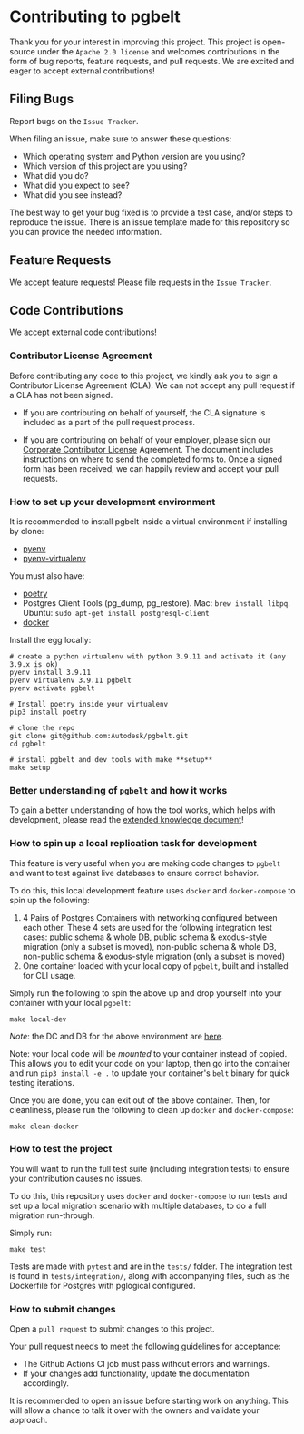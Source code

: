 # Contributing to pgbelt

Thank you for your interest in improving this project. This project is open-source under the `Apache 2.0 license` and welcomes contributions in the form of bug reports, feature requests, and pull requests. We are excited and eager to accept external contributions!

## Filing Bugs

Report bugs on the `Issue Tracker`.

When filing an issue, make sure to answer these questions:

- Which operating system and Python version are you using?
- Which version of this project are you using?
- What did you do?
- What did you expect to see?
- What did you see instead?

The best way to get your bug fixed is to provide a test case, and/or steps to reproduce the issue. There is an issue template made for this repository so you can provide the needed information.

## Feature Requests

We accept feature requests! Please file requests in the `Issue Tracker`.

## Code Contributions

We accept external code contributions!

### Contributor License Agreement

Before contributing any code to this project, we kindly ask you to sign a Contributor License Agreement (CLA). We can not accept any pull request if a CLA has not been signed.

- If you are contributing on behalf of yourself, the CLA signature is included as a part of the pull request process.

- If you are contributing on behalf of your employer, please sign our [Corporate Contributor License](https://github.com/Autodesk/autodesk.github.io/releases/download/1.0/ADSK.Form.Corp.Contrib.Agmt.for.Open.Source.docx) Agreement. The document includes instructions on where to send the completed forms to. Once a signed form has been received, we can happily review and accept your pull requests.

### How to set up your development environment

It is recommended to install pgbelt inside a virtual environment if installing by clone:

- [pyenv](https://github.com/pyenv/pyenv)
- [pyenv-virtualenv](https://github.com/pyenv/pyenv-virtualenv)

You must also have:

- [poetry](https://github.com/python-poetry/poetry)
- Postgres Client Tools (pg_dump, pg_restore). Mac: `brew install libpq`. Ubuntu: `sudo apt-get install postgresql-client`
- [docker](https://www.docker.com/)

Install the egg locally:

    # create a python virtualenv with python 3.9.11 and activate it (any 3.9.x is ok)
    pyenv install 3.9.11
    pyenv virtualenv 3.9.11 pgbelt
    pyenv activate pgbelt

    # Install poetry inside your virtualenv
    pip3 install poetry

    # clone the repo
    git clone git@github.com:Autodesk/pgbelt.git
    cd pgbelt

    # install pgbelt and dev tools with make **setup**
    make setup

### Better understanding of `pgbelt` and how it works

To gain a better understanding of how the tool works, which helps with development, please read the [extended knowledge document](docs/extended_knowledge.md)!

### How to spin up a local replication task for development

This feature is very useful when you are making code changes to `pgbelt` and want to test against live databases to ensure correct behavior.

To do this, this local development feature uses `docker` and `docker-compose` to spin up the following:

1. 4 Pairs of Postgres Containers with networking configured between each other. These 4 sets are used for the following integration test cases: public schema & whole DB, public schema & exodus-style migration (only a subset is moved), non-public schema & whole DB, non-public schema & exodus-style migration (only a subset is moved)
2. One container loaded with your local copy of `pgbelt`, built and installed for CLI usage.

Simply run the following to spin the above up and drop yourself into your container with your local `pgbelt`:

    make local-dev

_Note_: the DC and DB for the above environment are [here](https://github.com/Autodesk/pgbelt/blob/main/tests/integration/conftest.py#L20-L21).

Note: your local code will be _mounted_ to your container instead of copied. This allows you to edit your code on your laptop, then go into the container and run `pip3 install -e .` to update your container's `belt` binary for quick testing iterations.

Once you are done, you can exit out of the above container. Then, for cleanliness, please run the following to clean up `docker` and `docker-compose`:

    make clean-docker

### How to test the project

You will want to run the full test suite (including integration tests) to ensure your contribution causes no issues.

To do this, this repository uses `docker` and `docker-compose` to run tests and set up a local migration scenario with multiple databases, to do a full migration run-through.

Simply run:

    make test

Tests are made with `pytest` and are in the `tests/` folder. The integration test is found in `tests/integration/`, along with accompanying files, such as the Dockerfile for Postgres with pglogical configured.

### How to submit changes

Open a `pull request` to submit changes to this project.

Your pull request needs to meet the following guidelines for acceptance:

- The Github Actions CI job must pass without errors and warnings.
- If your changes add functionality, update the documentation accordingly.

It is recommended to open an issue before starting work on anything. This will allow a chance to talk it over with the owners and validate your approach.

